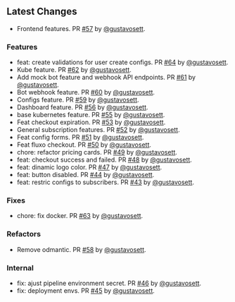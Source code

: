 ## Latest Changes

* Frontend features. PR [#57](https://github.com/4gency/agency/pull/57) by [@gustavosett](https://github.com/gustavosett).

### Features

* feat: create validations for user create configs. PR [#64](https://github.com/4gency/agency/pull/64) by [@gustavosett](https://github.com/gustavosett).
* Kube feature. PR [#62](https://github.com/4gency/agency/pull/62) by [@gustavosett](https://github.com/gustavosett).
* Add mock bot feature and webhook API endpoints. PR [#61](https://github.com/4gency/agency/pull/61) by [@gustavosett](https://github.com/gustavosett).
* Bot webhook feature. PR [#60](https://github.com/4gency/agency/pull/60) by [@gustavosett](https://github.com/gustavosett).
* Configs feature. PR [#59](https://github.com/4gency/agency/pull/59) by [@gustavosett](https://github.com/gustavosett).
* Dashboard feature. PR [#56](https://github.com/4gency/agency/pull/56) by [@gustavosett](https://github.com/gustavosett).
* base kubernetes feature. PR [#55](https://github.com/4gency/agency/pull/55) by [@gustavosett](https://github.com/gustavosett).
* Feat checkout expiration. PR [#53](https://github.com/4gency/agency/pull/53) by [@gustavosett](https://github.com/gustavosett).
* General subscription features. PR [#52](https://github.com/4gency/agency/pull/52) by [@gustavosett](https://github.com/gustavosett).
* Feat config forms. PR [#51](https://github.com/4gency/agency/pull/51) by [@gustavosett](https://github.com/gustavosett).
* Feat fluxo checkout. PR [#50](https://github.com/4gency/agency/pull/50) by [@gustavosett](https://github.com/gustavosett).
* chore: refactor pricing cards. PR [#49](https://github.com/4gency/agency/pull/49) by [@gustavosett](https://github.com/gustavosett).
* feat: checkout success and failed. PR [#48](https://github.com/4gency/agency/pull/48) by [@gustavosett](https://github.com/gustavosett).
* feat: dinamic logo color. PR [#47](https://github.com/4gency/agency/pull/47) by [@gustavosett](https://github.com/gustavosett).
* feat: button disabled. PR [#44](https://github.com/4gency/agency/pull/44) by [@gustavosett](https://github.com/gustavosett).
* feat: restric configs to subscribers. PR [#43](https://github.com/4gency/agency/pull/43) by [@gustavosett](https://github.com/gustavosett).

### Fixes

* chore: fix docker. PR [#63](https://github.com/4gency/agency/pull/63) by [@gustavosett](https://github.com/gustavosett).

### Refactors

* Remove odmantic. PR [#58](https://github.com/4gency/agency/pull/58) by [@gustavosett](https://github.com/gustavosett).

### Internal

* fix: ajust pipeline environment secret. PR [#46](https://github.com/4gency/agency/pull/46) by [@gustavosett](https://github.com/gustavosett).
* fix: deployment envs. PR [#45](https://github.com/4gency/agency/pull/45) by [@gustavosett](https://github.com/gustavosett).
